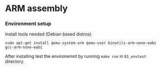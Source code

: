 # ARM assembly

### Environment setup

Install tools needed (Debian based distros)
```
sudo apt-get install qemu-system-arm qemu-user binutils-arm-none-eabi gcc-arm-none-eabi
```

After installing test the environemnt by running `make run` in `01_envtest` directory.

